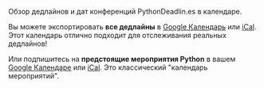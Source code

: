 Обзор дедлайнов и дат конференций PythonDeadlin.es в календаре.

Вы можете экспортировать **все дедлайны** в <a href="https://calendar.google.com/calendar/r?cid={{ site.url }}/{{ site.github_repo }}.ics">Google Календарь</a> или <a href="{{ site.baseurl }}/{{ site.github_repo }}.ics">iCal</a>. Этот календарь отлично подходит для отслеживания реальных дедлайнов!

Или подпишитесь на **предстоящие мероприятия Python** в вашем <a href="https://calendar.google.com/calendar/r?cid={{ site.url }}/python-conferences.ics">Google Календаре</a> или <a href="{{ site.baseurl }}/python-conferences.ics">iCal</a>. Это классический "календарь мероприятий".
